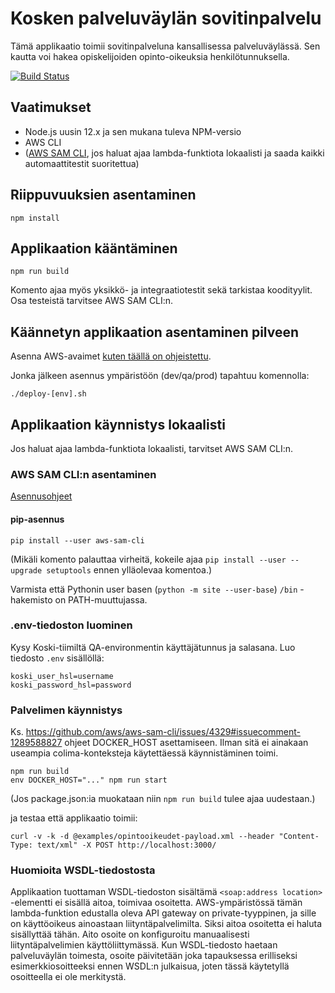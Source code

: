# Kosken palveluväylän sovitinpalvelu

Tämä applikaatio toimii sovitinpalveluna kansallisessa palveluväylässä.
Sen kautta voi hakea opiskelijoiden opinto-oikeuksia henkilötunnuksella.

[![Build Status](https://travis-ci.com/Opetushallitus/koski-mydata.svg?branch=master)](https://travis-ci.com/Opetushallitus/koski-mydata)

## Vaatimukset

- Node.js uusin 12.x ja sen mukana tuleva NPM-versio
- AWS CLI
- ([AWS SAM CLI](https://github.com/awslabs/aws-sam-cli), jos haluat ajaa lambda-funktiota lokaalisti ja saada kaikki automaattitestit suoritettua)

## Riippuvuuksien asentaminen

```
npm install
```

## Applikaation kääntäminen

```
npm run build
```

Komento ajaa myös yksikkö- ja integraatiotestit sekä tarkistaa koodityylit. Osa testeistä tarvitsee AWS SAM CLI:n.

## Käännetyn applikaation asentaminen pilveen

Asenna AWS-avaimet [kuten täällä on ohjeistettu](https://github.com/Opetushallitus/koski-aws-infra#2-api-avaimien-ja-tilien-asennus).

Jonka jälkeen asennus ympäristöön (dev/qa/prod) tapahtuu komennolla:

```shell
./deploy-[env].sh
```

## Applikaation käynnistys lokaalisti

Jos haluat ajaa lambda-funktiota lokaalisti, tarvitset AWS SAM CLI:n.

### AWS SAM CLI:n asentaminen

[Asennusohjeet](https://docs.aws.amazon.com/serverless-application-model/latest/developerguide/install-sam-cli.html)

#### pip-asennus

```
pip install --user aws-sam-cli
```

(Mikäli komento palauttaa virheitä,  kokeile ajaa `pip install --user --upgrade setuptools` ennen ylläolevaa komentoa.)

Varmista että Pythonin user basen (`python -m site --user-base`) `/bin` -hakemisto on PATH-muuttujassa.

### .env-tiedoston luominen

Kysy Koski-tiimiltä QA-environmentin käyttäjätunnus ja salasana.
Luo tiedosto ```.env``` sisällöllä:
```
koski_user_hsl=username
koski_password_hsl=password
```

### Palvelimen käynnistys

Ks. https://github.com/aws/aws-sam-cli/issues/4329#issuecomment-1289588827 ohjeet DOCKER_HOST asettamiseen. Ilman sitä ei ainakaan useampia colima-konteksteja käytettäessä käynnistäminen toimi.

```
npm run build
env DOCKER_HOST="..." npm run start
```

(Jos package.json:ia muokataan niin `npm run build` tulee ajaa uudestaan.)

ja testaa että applikaatio toimii:
```
curl -v -k -d @examples/opintooikeudet-payload.xml --header "Content-Type: text/xml" -X POST http://localhost:3000/
```

### Huomioita WSDL-tiedostosta

Applikaation tuottaman WSDL-tiedoston sisältämä `<soap:address location>` -elementti ei sisällä aitoa, toimivaa
osoitetta. AWS-ympäristössä tämän lambda-funktion edustalla oleva API gateway on private-tyyppinen, ja sille on
käyttöoikeus ainoastaan liityntäpalvelimilta. Siksi aitoa osoitetta ei haluta sisällyttää tähän. Aito osoite on
konfiguroitu manuaalisesti liityntäpalvelimien käyttöliittymässä. Kun WSDL-tiedosto haetaan palveluväylän toimesta,
osoite päivitetään joka tapauksessa erilliseksi esimerkkiosoitteeksi ennen WSDL:n julkaisua, joten tässä käytetyllä
osoitteella ei ole merkitystä.
